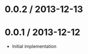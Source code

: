 
0.0.2 / 2013-12-13
==================



0.0.1 / 2013-12-12
==================

  * Initial implementation
